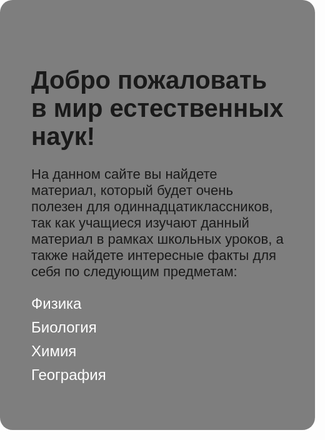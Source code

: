 <!DOCTYPE html>
<html lang="ru">
<head>
  <meta charset="UTF-8" />
  <meta name="viewport" content="width=device-width, initial-scale=1.0"/>
  <title>Мир естественных наук</title>
  <style>
    body, html {
      margin: 0;
      padding: 0;
      height: 100%;
      font-family: Arial, sans-serif;
    }

    .background {
      background: url('главная.avif') no-repeat center center fixed;
      background-size: cover;
      height: 100%;
      position: relative;
      display: flex;
      justify-content: center;
      align-items: center;
      text-align: center;
      color: white;
    }

    .overlay {
      background-color: rgba(0, 0, 0, 0.5);
      padding: 50px;
      border-radius: 20px;
    }

    .overlay h1 {
      font-size: 40px;
      margin-bottom: 25px;
    }

    .overlay p {
      font-size: 22px;
      margin-bottom: 20px;
    }

    .overlay ul {
      list-style: none;
      padding: 0;
      font-size: 24px;
    }

    .overlay ul li {
      margin: 10px 0;
    }

    .overlay ul li a {
      color: white;
      text-decoration: none;
    }

    .overlay ul li a:hover {
      text-decoration: underline;
    }
  </style>
</head>
<body>
  <div class="background">
    <div class="overlay">
      <h1>Добро пожаловать в мир естественных наук!</h1>
      <p>На данном сайте вы найдете материал, который будет очень полезен для одиннадцатиклассников, так как учащиеся изучают данный материал в рамках школьных уроков, а также найдете интересные факты для себя по следующим предметам:</p>
      <ul>
        <li><a href="astronomy.html" target="_blank">Физика</a></li>
        <li><a href="file:///C:/Users/User/Desktop/biology.html" target="_blank">Биология</a></li>
        <li><a href="file:///C:/Users/User/Desktop/chemistry.html" target="_blank">Химия</a></li>
        <li><a href="file:///C:/Users/User/Desktop/geography.html" target="_blank">География</a></li> 
      </ul>
    </div>
  </div>
</body>
</html>
